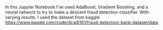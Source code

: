 In this Jupyter Notebook I've used AdaBoost, Gradient Boosting, and a neural network to try to make a descent fraud detection classifier. With varying results. 
I used the dataset from kaggle: https://www.kaggle.com/code/dcw8161/fraud-detection-bank-dataset/data
